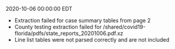 2020-10-06 00:00:00 EDT


- Extraction failed for case summary tables from page 2
- County testing extraction failed for /shared/covid19-florida/pdfs/state_reports_20201006.pdf.xz
- Line list tables were not parsed correctly and are not included
